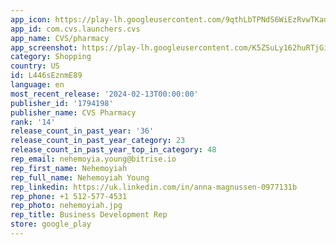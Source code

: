 ```yaml
---
app_icon: https://play-lh.googleusercontent.com/9qthLbTPNdS6WiEzRvwTKadyvdoBl7B3BOz2VwQxH1IX6HGaZzcCBibQ_L8DSyvHaCo
app_id: com.cvs.launchers.cvs
app_name: CVS/pharmacy
app_screenshot: https://play-lh.googleusercontent.com/K5ZSuLy162huRTjGijBYUTMl7SEt1-3Gzj60-K99lKWCMcapyTy9Lq0UE_eEWtHf7pG6
category: Shopping
country: US
id: L446sEznmE89
language: en
most_recent_release: '2024-02-13T00:00:00'
publisher_id: '1794198'
publisher_name: CVS Pharmacy
rank: '14'
release_count_in_past_year: '36'
release_count_in_past_year_category: 23
release_count_in_past_year_top_in_category: 48
rep_email: nehemoyia.young@bitrise.io
rep_first_name: Nehemoyiah
rep_full_name: Nehemoyiah Young
rep_linkedin: https://uk.linkedin.com/in/anna-magnussen-0977131b
rep_phone: +1 512-577-4531
rep_photo: nehemoyiah.jpg
rep_title: Business Development Rep
store: google_play
---
```

